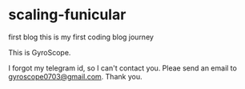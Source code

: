 # scaling-funicular
first blog
this is my first coding blog journey

This is GyroScope.

I forgot my telegram id, so I can't contact you.
Pleae send an email to gyroscope0703@gmail.com.
Thank you.
